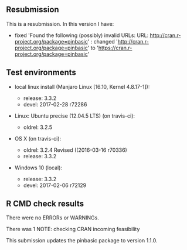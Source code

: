 ## Resubmission
This is a resubmission. In this version I have:

  * fixed 'Found the following (possibly) invalid URLs: URL: http://cran.r-project.org/package=pinbasic' :
    changed 'http://cran.r-project.org/package=pinbasic' to 'https://cran.r-project.org/package=pinbasic'


## Test environments

  * local linux install (Manjaro Linux [16.10, Kernel 4.8.17-1]): 
      - release: 3.3.2
      - devel: 2017-02-28 r72286
      
  * Linux: Ubuntu precise (12.04.5 LTS) (on travis-ci): 
      - oldrel: 3.2.5
      
  * OS X (on travis-ci): 
      - oldrel: 3.2.4 Revised ((2016-03-16 r70336)
      - release: 3.3.2
      
  * Windows 10 (local):
      - release: 3.3.2
      - devel: 2017-02-06 r72129

## R CMD check results
There were no ERRORs or WARNINGs. 

There was 1 NOTE: checking CRAN incoming feasibility

This submission updates the pinbasic package to version 1.1.0.
